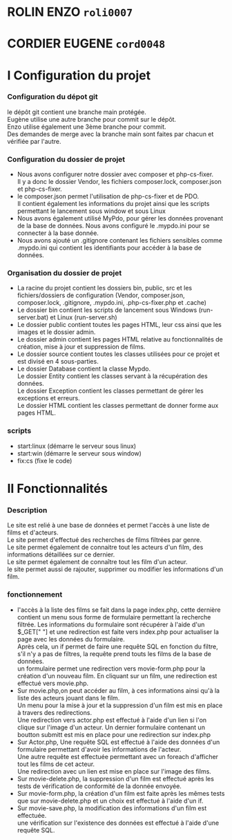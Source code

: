 # ROLIN ENZO <code>roli0007</code>  

# CORDIER EUGENE <code>cord0048</code>

# I Configuration du projet

### Configuration du dépot git

le dépôt git contient une branche main protégée.  
Eugène utilise une autre branche pour commit sur le dépôt.  
Enzo utilise également une 3ème branche pour commit.  
Des demandes de merge avec la branche main sont faites par chacun et vérifiée par l'autre.
### Configuration du dossier de projet

- Nous avons configurer notre dossier avec composer et php-cs-fixer.  
  Il y a donc le dossier Vendor, les fichiers composer.lock, composer.json et php-cs-fixer.
- le composer.json permet l'utilisation de php-cs-fixer et de PDO.  
  Il contient également les informations du projet ainsi que les scripts permettant le lancement sous window et sous Linux
- Nous avons également utilisé MyPdo, pour gérer les données provenant de la base de données.
  Nous avons configuré le .mypdo.ini pour se connecter à la base donnée.
- Nous avons ajouté un .gitignore contenant les fichiers sensibles comme
  .mypdo.ini qui contient les identifiants pour accéder à la base de données.

### Organisation du dossier de projet

- La racine du projet contient les dossiers bin, public, src et les fichiers/dossiers de configuration (Vendor, composer.json, composer.lock, .gitignore, .mypdo.ini, .php-cs-fixer.php et .cache)
- Le dossier bin contient les scripts de lancement sous Windows (run-server.bat) et Linux (run-server.sh)
- Le dossier public contient toutes les pages HTML, leur css ainsi que les images et le dossier admin.
- Le dossier admin contient les pages HTML relative au fonctionnalités de création, mise à jour et suppression de films.
- Le dossier source contient toutes les classes utilisées pour ce projet et est divisé en 4 sous-parties.
- Le dossier Database contient la classe Mypdo.  
  Le dossier Entity contient les classes servant à la récupération des données.  
  Le dossier Exception contient les classes permettant de gérer les exceptions et erreurs.  
  Le dossier HTML contient les classes permettant de donner forme aux pages HTML.

### scripts

- start:linux (démarre le serveur sous linux)
- start:win (démarre le serveur sous window)
- fix:cs (fixe le code)
# II Fonctionnalités

### Description

Le site est relié à une base de données et permet l'accès à une liste de films et d'acteurs.  
Le site permet d'effectué des recherches de films filtrées par genre.  
Le site permet également de connaitre tout les acteurs d'un film, des informations détaillées sur ce dernier.  
Le site permet également de connaître tout les film d'un acteur.  
le site permet aussi de rajouter, supprimer ou modifier les informations d'un film.

### fonctionnement
- l'accès à la liste des films se fait dans la page index.php,
  cette dernière contient un menu sous forme de formulaire permettant la recherche filtrée.
  Les informations du formulaire sont récupérer à l'aide d'un $_GET[" "] et
  une redirection est faite vers index.php pour actualiser
  la page avec les données du formulaire.  
  Après cela, un if permet de faire une requête SQL en
  fonction du filtre, s'il n'y a pas de filtres, la requête prend touts les films de la base de données.  
  un formulaire permet une redirection vers movie-form.php pour la création d'un nouveau film.
  En cliquant sur un film, une redirection est effectué vers movie.php.
- Sur movie.php,on peut accéder au film, à ces informations ainsi qu'à la liste des acteurs jouant dans le film.  
  Un menu pour la mise à jour et la suppression d'un film est mis en place à travers des redirections.  
  Une redirection vers actor.php est effectué à l'aide d'un lien si l'on clique sur l'image d'un acteur.
  Un dernier formulaire contenant un boutton submitt est mis en place pour une redirection sur index.php
- Sur Actor.php, Une requête SQL est effectué à l'aide des données d'un formulaire
  permettant d'avoir les informations de l'acteur.  
  Une autre requête est effectuée permettant avec un foreach d'afficher tout les films de cet acteur.  
  Une redirection avec un lien est mise en place sur l'image des films.
- Sur movie-delete.php, la suppression d'un film est effectué après les tests de vérification de conformité de la donnée envoyée.
- Sur movie-form.php, la création d'un film est faite après les mêmes tests que sur movie-delete.php et un choix est effectué à l'aide d'un if.
- Sur movie-save.php, la modification des informations d'un film est effectuée.  
  une vérification sur l'existence des données est effectué à l'aide d'une requête SQL.
